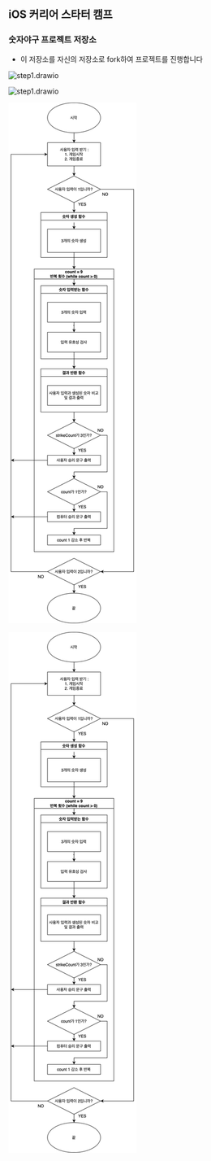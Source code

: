 ## iOS 커리어 스타터 캠프

### 숫자야구 프로젝트 저장소

- 이 저장소를 자신의 저장소로 fork하여 프로젝트를 진행합니다

![step1.drawio](~@source/.FlowChart/step1.drawio.png)

![step1.drawio](~@source/.FlowChart/step1.drawio.PNG)

![step2.drawio](./FlowChart/step2.drawio.png)

![step2.drawio](./FlowChart/step2.drawio.PNG)
